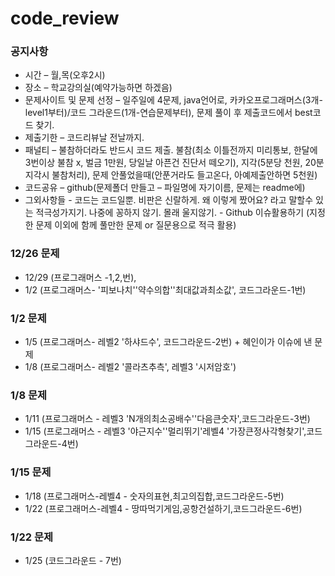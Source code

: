 # code_review 
### 공지사항
* 시간 – 월,목(오후2시)
* 장소 – 학교강의실(예약가능하면 하겠음)
* 문제사이트 및 문제 선정 – 일주일에 4문제, java언어로, 카카오프로그래머스(3개-level1부터)/코드 그라운드(1개-연습문제부터), 문제 풀이 후 제출코드에서 best코드 찾기.
* 제출기한 – 코드리뷰날 전날까지.
* 패널티 – 불참하더라도 반드시 코드 제출. 불참(최소 이틀전까지 미리통보, 한달에 3번이상 불참 x, 벌금 1만원, 당일날 아픈건 진단서 떼오기), 지각(5분당 천원, 20분 지각시 불참처리), 문제 안풀었을때(안푼거라도 들고온다, 아예제출안하면 5천원)
* 코드공유 – github(문제폴더 만들고 – 파일명에 자기이름, 문제는 readme에)
* 그외사항들 - 코드는 코드일뿐. 비판은 신랄하게. 왜 이렇게 짰어요? 라고 말할수 있는 적극성가지기. 나중에 꽁하지 않기. 몰래 울지않기.
            - Github 이슈활용하기 (지정한 문제 이외에 함께 풀만한 문제 or 질문용으로 적극 활용)

### 12/26 문제
* 12/29 (프로그래머스 -1,2,번), 
* 1/2 (프로그래머스- '피보나치''약수의합''최대값과최소값', 코드그라운드-1번)

### 1/2 문제
* 1/5 (프로그래머스- 레벨2 '하샤드수', 코드그라운드-2번) + 혜인이가 이슈에 낸 문제
* 1/8 (프로그래머스- 레벨2 '콜라츠추측', 레벨3 '시저암호')

### 1/8 문제
* 1/11 (프로그래머스 - 레벨3 'N개의최소공배수''다음큰숫자',코드그라운드-3번)
* 1/15 (프로그래머스 - 레벨3 '야근지수''멀리뛰기'레벨4 '가장큰정사각형찾기',코드그라운드-4번)

### 1/15 문제
* 1/18 (프로그래머스-레벨4 - 숫자의표현,최고의집합,코드그라운드-5번)
* 1/22 (프로그래머스-레벨4 - 땅따먹기게임,공항건설하기,코드그라운드-6번)

### 1/22 문제
* 1/25 (코드그라운드 - 7번)
